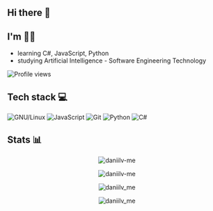 ## Hi there 👋

## I'm 😵‍💫
* learning C#, JavaScript, Python
* studying Artificial Intelligence - Software Engineering Technology

![Profile views](https://gpvc.arturio.dev/daniilv-me)
## Tech stack 💻
![GNU/Linux](https://img.shields.io/badge/-GNU/Linux-1793D1?style=flat-square&logo=linux&logoColor=white) 
![JavaScript](https://img.shields.io/badge/javascript-%23323330.svg?style=flat-square&logo=linux&logoColor=white)
![Git](https://img.shields.io/badge/-Git-F44D27?style=flat-square&logo=git&logoColor=white) 
![Python](https://img.shields.io/badge/-Python-3572a5?style=flat-square&logo=python&logoColor=white) 
![C#](https://img.shields.io/badge/c%23-%23239120.svg?sstyle=flat-square&logo=linux&logoColor=white)

## Stats 📊
<p align="center"><img src="https://github-readme-stats.vercel.app/api?username=daniilv-me&show_icons=true&count_private=true" alt="daniilv-me" /></p>

<p align="center"><img src="https://github-readme-streak-stats.herokuapp.com/?user=daniilv-me" alt="daniilv-me" /></p>

<p align="center"><img src="https://github-readme-stats.vercel.app/api/wakatime?username=daniilv_me&layout=compact" alt="daniilv_me" /></p>

<p align="center"><img src="https://github-readme-stats.vercel.app/api/top-langs?username=daniilv-me&layout=compact&langs_count=6" alt="daniilv_me" /></p>


